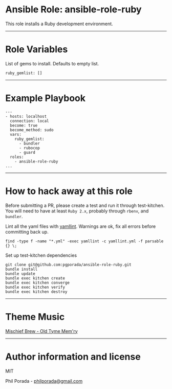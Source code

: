 # Ansible Role: ansible-role-ruby
This role installs a Ruby development environment.

- - - -
# Role Variables

List of gems to install. Defaults to empty list.

    ruby_gemlist: []

- - - -
# Example Playbook

    ---
    - hosts: localhost
      connection: local
      become: true
      become_method: sudo
      vars:
        ruby_gemlist:
          - bundler
          - rubocop
          - guard
      roles:
        - ansible-role-ruby
    ...

- - - -
# How to hack away at this role
Before submitting a PR, please create a test and run it through test-kitchen. You will need to have at least `Ruby 2.x`, probably through `rbenv`, and `bundler`.

Lint all the yaml files with [yamllint](https://github.com/adrienverge/yamllint). Warnings are ok, fix all errors before committing back up.

    find -type f -name "*.yml" -exec yamllint -c yamllint.yml -f parsable {} \;

Set up test-kitchen dependencies

    git clone git@github.com:pgporada/ansible-role-ruby.git
    bundle install
    bundle update
    bundle exec kitchen create
    bundle exec kitchen converge
    bundle exec kitchen verify
    bundle exec kitchen destroy

- - - -
# Theme Music
[Mischief Brew - Old Tyme Mem'ry](https://www.youtube.com/watch?v=8uziTOL4zOs)

- - - -
# Author information and license

MIT

Phil Porada - philporada@gmail.com
